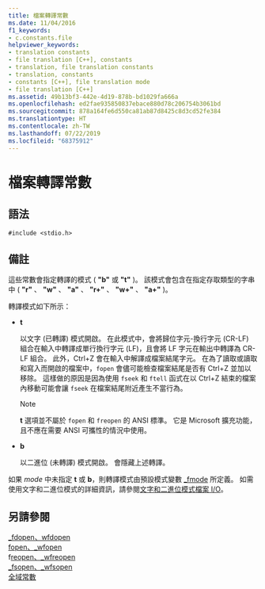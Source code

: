 ```yaml
---
title: 檔案轉譯常數
ms.date: 11/04/2016
f1_keywords:
- c.constants.file
helpviewer_keywords:
- translation constants
- file translation [C++], constants
- translation, file translation constants
- translation, constants
- constants [C++], file translation mode
- file translation [C++]
ms.assetid: 49b13bf3-442e-4d19-878b-bd1029fa666a
ms.openlocfilehash: ed2fae935850837ebace880d78c206754b3061bd
ms.sourcegitcommit: 878a164fe6d550ca81ab87d8425c8d3cd52fe384
ms.translationtype: HT
ms.contentlocale: zh-TW
ms.lasthandoff: 07/22/2019
ms.locfileid: "68375912"
---
```

# <a name="file-translation-constants"></a>檔案轉譯常數

## <a name="syntax"></a>語法

```
#include <stdio.h>
```

## <a name="remarks"></a>備註

這些常數會指定轉譯的模式 ( **"b"** 或 **"t"** )。 該模式會包含在指定存取類型的字串中 ( **"r"** 、 **"w"** 、 **"a"** 、 **"r+"** 、 **"w+"** 、 **"a+"** )。

轉譯模式如下所示：

- **t**

   以文字 (已轉譯) 模式開啟。 在此模式中，會將歸位字元-換行字元 (CR-LF) 組合在輸入中轉譯成單行換行字元 (LF)，且會將 LF 字元在輸出中轉譯為 CR-LF 組合。 此外，Ctrl+Z 會在輸入中解譯成檔案結尾字元。 在為了讀取或讀取和寫入而開啟的檔案中，`fopen` 會儘可能檢查檔案結尾是否有 Ctrl+Z 並加以移除。 這樣做的原因是因為使用 `fseek` 和 `ftell` 函式在以 Ctrl+Z 結束的檔案內移動可能會讓 `fseek` 在檔案結尾附近產生不當行為。

   > [!NOTE]
   > **t** 選項並不屬於 `fopen` 和 `freopen` 的 ANSI 標準。 它是 Microsoft 擴充功能，且不應在需要 ANSI 可攜性的情況中使用。

- **b**

   以二進位 (未轉譯) 模式開啟。 會隱藏上述轉譯。

如果 *mode* 中未指定 **t** 或 **b**，則轉譯模式由預設模式變數 [_fmode](../c-runtime-library/fmode.md) 所定義。 如需使用文字和二進位模式的詳細資訊，請參閱[文字和二進位模式檔案 I/O](../c-runtime-library/text-and-binary-mode-file-i-o.md)。

## <a name="see-also"></a>另請參閱

[_fdopen、wfdopen](../c-runtime-library/reference/fdopen-wfdopen.md)<br/>
[fopen、_wfopen](../c-runtime-library/reference/fopen-wfopen.md)<br/>
f[reopen、_wfreopen](../c-runtime-library/reference/freopen-wfreopen.md)<br/>
[_fsopen、_wfsopen](../c-runtime-library/reference/fsopen-wfsopen.md)<br/>
[全域常數](../c-runtime-library/global-constants.md)
